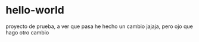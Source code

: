 # hello-world
proyecto de prueba, a ver que pasa
he hecho un cambio
jajaja, pero ojo que hago otro cambio
